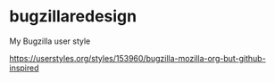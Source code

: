 # bugzillaredesign
My Bugzilla user style

https://userstyles.org/styles/153960/bugzilla-mozilla-org-but-github-inspired
